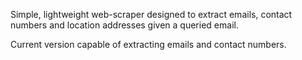 Simple, lightweight web-scraper designed to extract emails, contact numbers and location addresses given a queried email.

Current version capable of extracting emails and contact numbers.